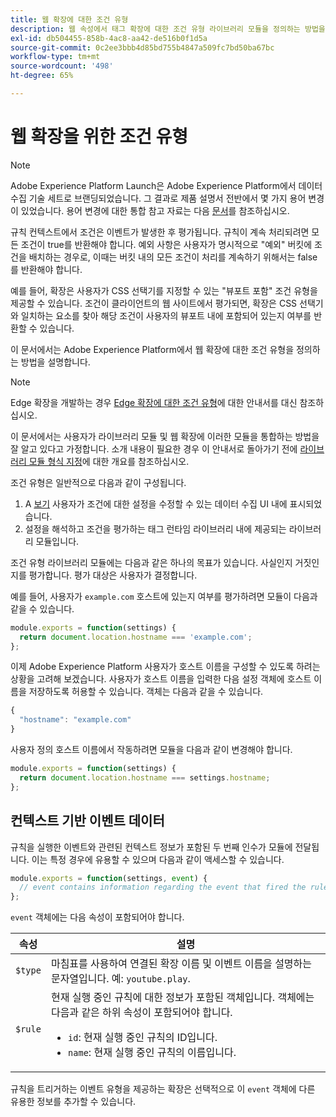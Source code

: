```yaml
---
title: 웹 확장에 대한 조건 유형
description: 웹 속성에서 태그 확장에 대한 조건 유형 라이브러리 모듈을 정의하는 방법을 알아봅니다.
exl-id: db504455-858b-4ac8-aa42-de516b0f1d5a
source-git-commit: 0c2ee3bbb4d85bd755b4847a509fc7bd50ba67bc
workflow-type: tm+mt
source-wordcount: '498'
ht-degree: 65%

---
```


# 웹 확장을 위한 조건 유형

>[!NOTE]
>
>Adobe Experience Platform Launch은 Adobe Experience Platform에서 데이터 수집 기술 세트로 브랜딩되었습니다. 그 결과로 제품 설명서 전반에서 몇 가지 용어 변경이 있었습니다. 용어 변경에 대한 통합 참고 자료는 다음 [문서](../../term-updates.md)를 참조하십시오.

규칙 컨텍스트에서 조건은 이벤트가 발생한 후 평가됩니다. 규칙이 계속 처리되려면 모든 조건이 true를 반환해야 합니다. 예외 사항은 사용자가 명시적으로 &quot;예외&quot; 버킷에 조건을 배치하는 경우로, 이때는 버킷 내의 모든 조건이 처리를 계속하기 위해서는 false를 반환해야 합니다.

예를 들어, 확장은 사용자가 CSS 선택기를 지정할 수 있는 &quot;뷰포트 포함&quot; 조건 유형을 제공할 수 있습니다. 조건이 클라이언트의 웹 사이트에서 평가되면, 확장은 CSS 선택기와 일치하는 요소를 찾아 해당 조건이 사용자의 뷰포트 내에 포함되어 있는지 여부를 반환할 수 있습니다.

이 문서에서는 Adobe Experience Platform에서 웹 확장에 대한 조건 유형을 정의하는 방법을 설명합니다.

>[!NOTE]
>
>Edge 확장을 개발하는 경우 [Edge 확장에 대한 조건 유형](../edge/condition-types.md)에 대한 안내서를 대신 참조하십시오.
>
>이 문서에서는 사용자가 라이브러리 모듈 및 웹 확장에 이러한 모듈을 통합하는 방법을 잘 알고 있다고 가정합니다. 소개 내용이 필요한 경우 이 안내서로 돌아가기 전에 [라이브러리 모듈 형식 지정](./format.md)에 대한 개요를 참조하십시오.

조건 유형은 일반적으로 다음과 같이 구성됩니다.

1. A [보기](./views.md) 사용자가 조건에 대한 설정을 수정할 수 있는 데이터 수집 UI 내에 표시되었습니다.
2. 설정을 해석하고 조건을 평가하는 태그 런타임 라이브러리 내에 제공되는 라이브러리 모듈입니다.

조건 유형 라이브러리 모듈에는 다음과 같은 하나의 목표가 있습니다. 사실인지 거짓인지를 평가합니다. 평가 대상은 사용자가 결정합니다.

예를 들어, 사용자가 `example.com` 호스트에 있는지 여부를 평가하려면 모듈이 다음과 같을 수 있습니다.

```js
module.exports = function(settings) {
  return document.location.hostname === 'example.com';
};
```

이제 Adobe Experience Platform 사용자가 호스트 이름을 구성할 수 있도록 하려는 상황을 고려해 보겠습니다. 사용자가 호스트 이름을 입력한 다음 설정 객체에 호스트 이름을 저장하도록 허용할 수 있습니다. 객체는 다음과 같을 수 있습니다.

```js
{
  "hostname": "example.com"
}
```

사용자 정의 호스트 이름에서 작동하려면 모듈을 다음과 같이 변경해야 합니다.

```js
module.exports = function(settings) {
  return document.location.hostname === settings.hostname;
};
```

## 컨텍스트 기반 이벤트 데이터

규칙을 실행한 이벤트와 관련된 컨텍스트 정보가 포함된 두 번째 인수가 모듈에 전달됩니다. 이는 특정 경우에 유용할 수 있으며 다음과 같이 액세스할 수 있습니다.

```js
module.exports = function(settings, event) {
  // event contains information regarding the event that fired the rule
};
```

`event` 객체에는 다음 속성이 포함되어야 합니다.

| 속성 | 설명 |
| --- | --- |
| `$type` | 마침표를 사용하여 연결된 확장 이름 및 이벤트 이름을 설명하는 문자열입니다. 예: `youtube.play`. |
| `$rule` | 현재 실행 중인 규칙에 대한 정보가 포함된 객체입니다. 객체에는 다음과 같은 하위 속성이 포함되어야 합니다.<ul><li>`id`: 현재 실행 중인 규칙의 ID입니다.</li><li>`name`: 현재 실행 중인 규칙의 이름입니다.</li></ul> |

규칙을 트리거하는 이벤트 유형을 제공하는 확장은 선택적으로 이 `event` 객체에 다른 유용한 정보를 추가할 수 있습니다.
